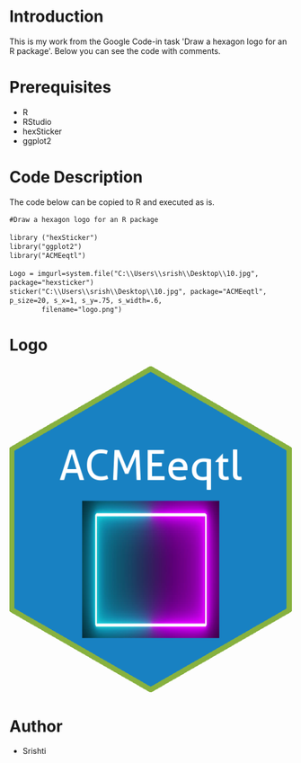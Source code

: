 
# Introduction
This is my work from the Google Code-in task 'Draw a hexagon logo for an R package'. Below you can see the code with comments.

# Prerequisites
- R
- RStudio
- hexSticker
- ggplot2

# Code Description
The code below can be copied to R and executed as is.

```
#Draw a hexagon logo for an R package

library ("hexSticker")
library("ggplot2")
library("ACMEeqtl")

Logo = imgurl=system.file("C:\\Users\\srish\\Desktop\\10.jpg", package="hexsticker")
sticker("C:\\Users\\srish\\Desktop\\10.jpg", package="ACMEeqtl", p_size=20, s_x=1, s_y=.75, s_width=.6,
        filename="logo.png")

```
# Logo 

![](logo.png)

# Author
- Srishti 
